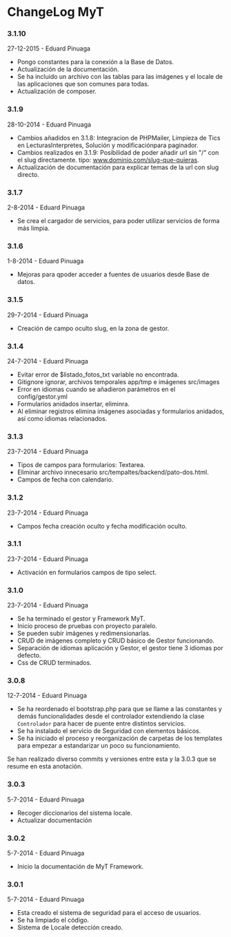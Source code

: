 ChangeLog MyT
============

### 3.1.10
27-12-2015 - Eduard Pinuaga

- Pongo constantes para la conexión a la Base de Datos.
- Actualización de la documentación.
- Se ha incluido un archivo con las tablas para las imágenes y el locale de las aplicaciones que son comunes para todas.
- Actualización de composer.



### 3.1.9
28-10-2014 - Eduard Pinuaga

- Cambios añadidos en 3.1.8: Integracion de PHPMailer, Limpieza de Tics en LecturasInterpretes, Solución y modificaciónpara paginador.
- Cambios realizados en 3.1.9: Posibilidad de poder añadir url sin "/" con el slug directamente. tipo: www.dominio.com/slug-que-quieras.
- Actualización de documentación para explicar temas de la url con slug directo.

### 3.1.7
2-8-2014 - Eduard Pinuaga

- Se crea el cargador de servicios, para poder utilizar servicios de forma más limpia.


### 3.1.6
1-8-2014 - Eduard Pinuaga

- Mejoras para qpoder acceder a fuentes de usuarios desde Base de datos. 


### 3.1.5
29-7-2014 - Eduard Pinuaga

- Creación de campo oculto slug, en la zona de gestor. 


### 3.1.4
24-7-2014 - Eduard Pinuaga

- Evitar error de $listado_fotos_txt variable no encontrada.
- Gitignore ignorar, archivos temporales app/tmp e imágenes src/images
- Error en idiomas cuando se añadieron parámetros en el config/gestor.yml
- Formularios anidados insertar, eliminra.
- Al eliminar registros elimina imágenes asociadas y formularios anidados, así como idiomas relacionados.



### 3.1.3
23-7-2014 - Eduard Pinuaga

- Tipos de campos para formularios: Textarea.
- Eliminar archivo innecesario src/tempaltes/backend/pato-dos.html.
- Campos de fecha con calendario.


### 3.1.2
23-7-2014 - Eduard Pinuaga

- Campos fecha creación oculto y fecha modificación oculto.


### 3.1.1
23-7-2014 - Eduard Pinuaga

- Activación en formularios campos de tipo select.



### 3.1.0
23-7-2014 - Eduard Pinuaga

- Se ha terminado el gestor y Framework MyT.
- Inicio proceso de pruebas con proyecto paralelo.
- Se pueden subir imágenes y redimensionarlas.
- CRUD de imágenes completo y CRUD básico de Gestor funcionando.
- Separación de idiomas aplicación y Gestor, el gestor tiene 3 idiomas por defecto.
- Css de CRUD terminados.




### 3.0.8
12-7-2014 - Eduard Pinuaga

- Se ha reordenado el bootstrap.php para que se llame a las constantes y demás funcionalidades desde el controlador extendiendo la clase `Controlador` para hacer de puente entre distintos servicios.
- Se ha instalado el servicio de Seguridad con elementos básicos.
- Se ha iniciado el proceso y reorganización de carpetas de los templates para empezar a estandarizar un poco su funcionamiento.

Se han realizado diverso commits y versiones entre esta y la 3.0.3 que se resume en esta anotación.

### 3.0.3
5-7-2014 - Eduard Pinuaga

- Recoger diccionarios del sistema locale.
- Actualizar documentación


### 3.0.2
5-7-2014 - Eduard Pinuaga

- Inicio la documentación de MyT Framework.


### 3.0.1
5-7-2014 - Eduard Pinuaga

- Esta creado el sistema de seguridad para el acceso de usuarios.
- Se ha limpiado el código.
- Sistema de Locale detección creado.

